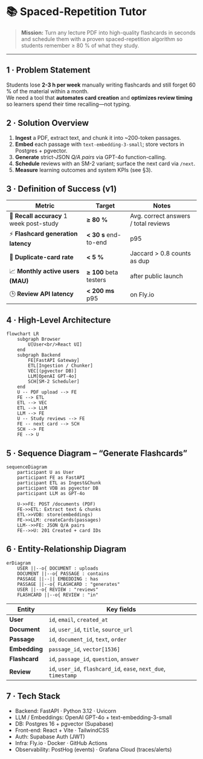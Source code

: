 # 📚 Spaced-Repetition Tutor

> **Mission:** Turn any lecture PDF into high-quality flashcards in seconds and schedule them with a proven spaced-repetition algorithm so students remember ≥ 80 % of what they study.

---

## 1 · Problem Statement
Students lose **2-3 h per week** manually writing flashcards and still forget 60 % of the material within a month.  
We need a tool that **automates card creation** and **optimizes review timing** so learners spend their time recalling—not typing.

## 2 · Solution Overview
1. **Ingest** a PDF, extract text, and chunk it into ~200-token passages.  
2. **Embed** each passage with `text-embedding-3-small`; store vectors in Postgres + pgvector.  
3. **Generate** strict-JSON *Q/A pairs* via GPT-4o function-calling.  
4. **Schedule** reviews with an SM-2 variant; surface the next card via `/next`.  
5. **Measure** learning outcomes and system KPIs (see §3).

## 3 · Definition of Success (v1)
| Metric | Target | Notes |
|--------|--------|-------|
| 🌟 **Recall accuracy** 1 week post-study | **≥ 80 %** | Avg. correct answers / total reviews |
| ⚡ **Flashcard generation latency** | **\< 30 s** end-to-end | p95 |
| 🔁 **Duplicate-card rate** | **\< 5 %** | Jaccard > 0.8 counts as dup |
| 📈 **Monthly active users (MAU)** | **≥ 100** beta testers | after public launch |
| 🕒 **Review API latency** | **\< 200 ms** p95 | on Fly.io |

## 4 · High-Level Architecture
```mermaid
flowchart LR
    subgraph Browser
        U[User<br/>React UI]
    end
    subgraph Backend
        FE[FastAPI Gateway]
        ETL[Ingestion / Chunker]
        VEC[(pgvector DB)]
        LLM[OpenAI GPT-4o]
        SCH[SM-2 Scheduler]
    end
    U -- PDF upload --> FE
    FE --> ETL
    ETL --> VEC
    ETL --> LLM
    LLM --> FE
    U -- Study reviews --> FE
    FE -- next card --> SCH
    SCH --> FE
    FE --> U
```
## 5 · Sequence Diagram – “Generate Flashcards”
``` mermaid
sequenceDiagram
    participant U as User
    participant FE as FastAPI
    participant ETL as Ingest&Chunk
    participant VDB as pgvector DB
    participant LLM as GPT-4o

    U->>FE: POST /documents (PDF)
    FE->>ETL: Extract text & chunks
    ETL->>VDB: store(embeddings)
    FE->>LLM: createCards(passages)
    LLM-->>FE: JSON Q/A pairs
    FE-->>U: 201 Created + card IDs
```
## 6 · Entity-Relationship Diagram
```mermaid
erDiagram
    USER ||--o{ DOCUMENT : uploads
    DOCUMENT ||--o{ PASSAGE : contains
    PASSAGE ||--|| EMBEDDING : has
    PASSAGE ||--o{ FLASHCARD : "generates"
    USER ||--o{ REVIEW : "reviews"
    FLASHCARD ||--o{ REVIEW : "in"
```
| Entity        | Key fields                                                       |
| ------------- | ---------------------------------------------------------------- |
| **User**      | `id`, `email`, `created_at`                                      |
| **Document**  | `id`, `user_id`, `title`, `source_url`                           |
| **Passage**   | `id`, `document_id`, `text`, `order`                             |
| **Embedding** | `passage_id`, `vector[1536]`                                     |
| **Flashcard** | `id`, `passage_id`, `question`, `answer`                         |
| **Review**    | `id`, `user_id`, `flashcard_id`, `ease`, `next_due`, `timestamp` |

## 7 · Tech Stack
- Backend: FastAPI · Python 3.12 · Uvicorn
- LLM / Embeddings: OpenAI GPT-4o + text-embedding-3-small
- DB: Postgres 16 + pgvector (Supabase)
- Front-end: React + Vite · TailwindCSS
- Auth: Supabase Auth (JWT)
- Infra: Fly.io · Docker · GitHub Actions
- Observability: PostHog (events) · Grafana Cloud (traces/alerts)
